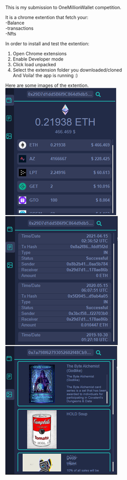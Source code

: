 This is my submission to OneMillionWallet competition.

It is a chrome extention that fetch your:<br>
-Balance<br>
-transactions<br>
-Nfts

In order to install and test the extention:<br>
1. Open Chrome extensions<br>
2. Enable Developer mode<br>
3. Click load unpacked<br>
4. Select the extension folder you downloaded/cloned<br>
And Voila! the app is running :)




Here are some images of the extention.<br>
![Image wallet](https://github.com/SamixDev/OneMillionWallet/blob/main/wallet.png)<br>
![Image transactions](https://github.com/SamixDev/OneMillionWallet/blob/main/tnx.png)<br>
![Image nfts](https://github.com/SamixDev/OneMillionWallet/blob/main/nft.png)
